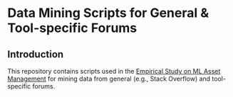 # Data Mining Scripts for General & Tool-specific Forums

## Introduction
This repository contains scripts used in the [Empirical Study on ML Asset Management](https://github.com/zhimin-z/Asset-Management-Topic-Modeling) for mining data from general (e.g., Stack Overflow) and tool-specific forums.
